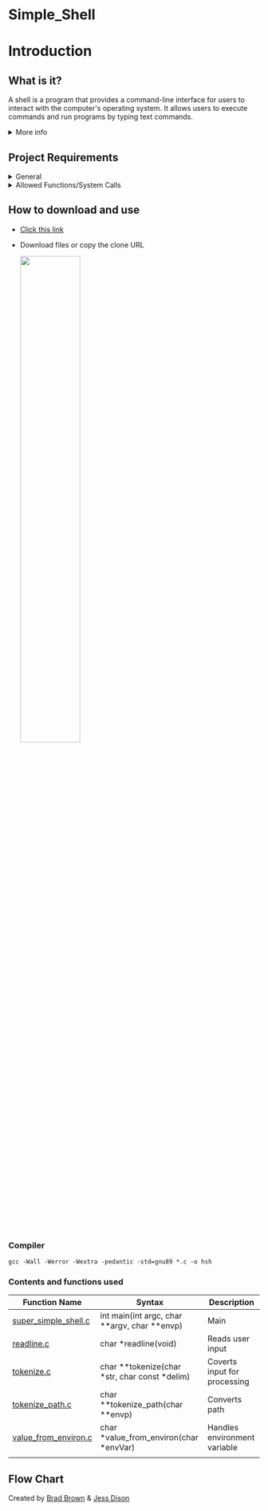 # Simple_Shell 

# Introduction


## What is it?
A shell is a program that provides a command-line interface for users to interact with the computer's operating system. It allows users to execute commands and run programs by typing text commands.

<details>
<summary> More info </summary>
<br>
  
- Who designed and implemented the original Unix operating system
- Who wrote the first version of the UNIX shell
- Who invented the B programming language (the direct predecessor to the C programming language)
- Who is Ken Thompson
- How does a shell work
- What is a pid and a ppid
- How to manipulate the environment of the current process
- What is the difference between a function and a system call
- How to create processes
- What are the three prototypes of main
- How does the shell use the PATH to find the programs
- How to execute another program with the execve system call
- How to suspend the execution of a process until one of its children terminates
- What is EOF / “end-of-file”?

</details>

## Project Requirements
<details>
<summary>General</summary>
<br>

- Allowed editors: `vi`, `vim`, `emacs`
- All your files will be compiled on Ubuntu 20.04 LTS using `gcc`, using the option `Wall -Werror -Wextra -pedantic -std=gnu89`
- All your files should end with a new line
- A `README.md` file, at the root of the folder of the project is mandatory
- Your code should use the `Betty` style. It will be checked using [betty-style.pl](https://github.com/hs-hq/Betty/blob/main/betty-style.pl) and [betty-doc.pl](https://github.com/hs-hq/Betty/blob/main/betty-doc.pl)
- Your shell should not have any memory leaks
- No more than 5 functions per file
- All your header files should be include guarded
</details>

<details>
<summary>Allowed Functions/System Calls</summary>
<br>

- all functions from string.h
- access (man 2 access)
- chdir (man 2 chdir)
- close (man 2 close)
- closedir (man 3 closedir)
- execve (man 2 execve)
- exit (man 3 exit)
- _exit (man 2 _exit)
- fflush (man 3 fflush)
- fork (man 2 fork)
- free (man 3 free)
- getcwd (man 3 getcwd)
- getline (man 3 getline)
- getpid (man 2 getpid)
- isatty (man 3 isatty)
- kill (man 2 kill)
- malloc (man 3 malloc)
- open (man 2 open)
- opendir (man 3 opendir)
- perror (man 3 perror)
- printf (man 3 printf)
- fprintf (man 3 fprintf)
- vfprintf (man 3 vfprintf)
- sprintf (man 3 sprintf)
- putchar (man 3 putchar)
- read (man 2 read)
- readdir (man 3 readdir)
- signal (man 2 signal)
- stat (__xstat) (man 2 stat)
- lstat (__lxstat) (man 2 lstat)
- fstat (__fxstat) (man 2 fstat)
- strtok (man 3 strtok)
- wait (man 2 wait)
- waitpid (man 2 waitpid)
- wait3 (man 2 wait3)
- wait4 (man 2 wait4)
- write (man 2 write)
</details>


## How to download and use

- [Click this link](https://github.com/jessasesh/holbertonschool-simple_shell)

- Download files or copy the clone URL

  <img src="https://github.com/jessasesh/holbertonschool-simple_shell/assets/126801159/e3411512-177a-4f8b-8fc4-c1b21f88be73" width="50%" height="50%">

### Compiler
```
gcc -Wall -Werror -Wextra -pedantic -std=gnu89 *.c -o hsh
```
### Contents and functions used
Function Name|Syntax|Description|
|----------|----------|-----------|
|[super_simple_shell.c](https://github.com/jessasesh/holbertonschool-simple_shell/blob/master/super_simple_shell.c)|int main(int argc, char **argv, char **envp)|Main|
|[readline.c](https://github.com/jessasesh/holbertonschool-simple_shell/blob/master/readline.c)|char *readline(void)|Reads user input|
|[tokenize.c](https://github.com/jessasesh/holbertonschool-simple_shell/blob/master/tokenize.c)|char **tokenize(char *str, char const *delim)|Coverts input for processing|
|[tokenize_path.c](https://github.com/jessasesh/holbertonschool-simple_shell/blob/master/tokenize_path.c)|char **tokenize_path(char **envp)|Converts path|
|[value_from_environ.c](https://github.com/jessasesh/holbertonschool-simple_shell/blob/master/value_from_environ.c)|char *value_from_environ(char *envVar)|Handles environment variable|
||||

## Flow Chart

Created by [Brad Brown](https://github.com/BradBrown6621) & [Jess Dison](https://github.com/jessasesh)
